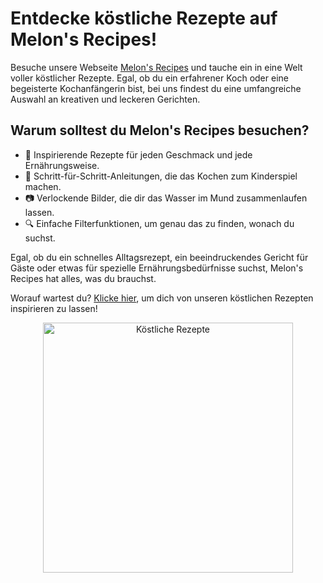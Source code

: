 # Entdecke köstliche Rezepte auf Melon's Recipes!

Besuche unsere Webseite [Melon's Recipes](https://damu14.github.io/LA1600/) und tauche ein in eine Welt voller köstlicher Rezepte. Egal, ob du ein erfahrener Koch oder eine begeisterte Kochanfängerin bist, bei uns findest du eine umfangreiche Auswahl an kreativen und leckeren Gerichten.

## Warum solltest du Melon's Recipes besuchen?

- 🌱 Inspirierende Rezepte für jeden Geschmack und jede Ernährungsweise.
- 📝 Schritt-für-Schritt-Anleitungen, die das Kochen zum Kinderspiel machen.
- 📷 Verlockende Bilder, die dir das Wasser im Mund zusammenlaufen lassen.
- 🔍 Einfache Filterfunktionen, um genau das zu finden, wonach du suchst.

Egal, ob du ein schnelles Alltagsrezept, ein beeindruckendes Gericht für Gäste oder etwas für spezielle Ernährungsbedürfnisse suchst, Melon's Recipes hat alles, was du brauchst.

Worauf wartest du? [Klicke hier](https://damu14.github.io/LA1600/), um dich von unseren köstlichen Rezepten inspirieren zu lassen!

<p align="center">
  <img src="https://damu14.github.io/LA1600/images/melone.png" alt="Köstliche Rezepte" width="400px">
</p>
